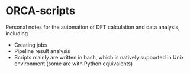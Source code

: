 # ORCA-scripts
Personal notes for the automation of DFT calculation and data analysis, including
- Creating jobs
- Pipeline result analysis
- Scripts mainly are written in bash, which is natively supported in Unix environment (some are with Python equivalents) 
